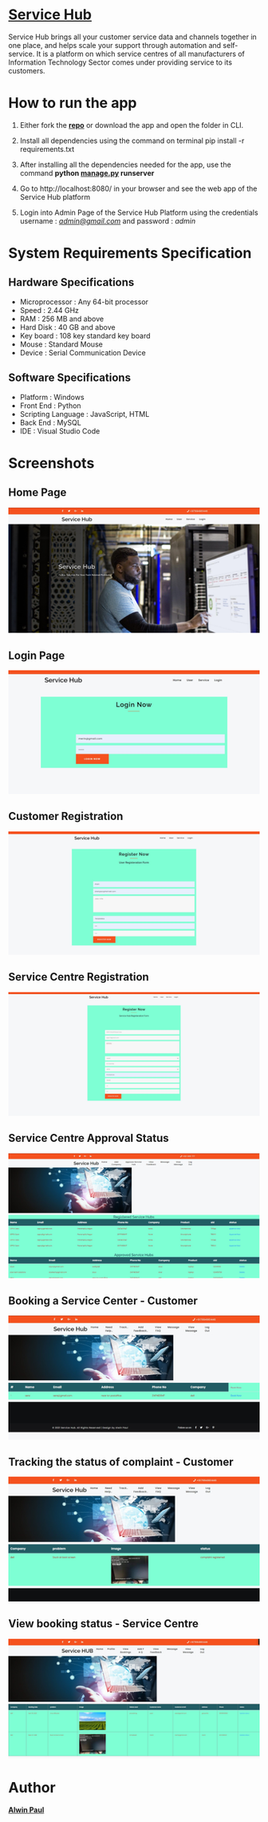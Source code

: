 # **[Service Hub](https://github.com/nullpwn/Service-Hub/blob/master/Documentation/Service%20Hub.pdf)**
Service Hub brings all your customer service data and channels together in one place, and helps scale your support through automation and self-service. It is a platform on which service centres of all manufacturers of Information Technology Sector comes under providing service to its customers.

# How to run the app
1. Either fork the **[repo](https://github.com/nullpwn/Service-Hub.git)** or download the app and open the folder in CLI.
   
2. Install all dependencies using the command on terminal
             pip install -r requirements.txt 
   
3. After installing all the dependencies needed for the app, use the command **python [manage.py](https://github.com/nullpwn/Service-Hub/blob/master/manage.py) runserver**
   
4. Go to http://localhost:8080/ in your browser and see the web app of the Service Hub platform
   
5. Login into Admin Page of the Service Hub Platform using the credentials username : *admin@gmail.com* and password : *admin*

# System Requirements Specification

## Hardware Specifications

* Microprocessor : Any 64-bit processor
* Speed : 2.44 GHz
* RAM : 256 MB and above
* Hard Disk : 40 GB and above
* Key board : 108 key standard key board
* Mouse : Standard Mouse
* Device : Serial Communication Device

## Software Specifications

* Platform : Windows
* Front End : Python
* Scripting Language : JavaScript, HTML
* Back End : MySQL
* IDE : Visual Studio Code
  
# Screenshots

## Home Page

![Home Page](https://github.com/nullpwn/Service-Hub/blob/master/Screenshots/Home.jpg)


## Login Page

![Login Page](https://github.com/nullpwn/Service-Hub/blob/master/Screenshots/Login.jpg)

## Customer Registration

![Customer Registration](https://github.com/nullpwn/Service-Hub/blob/master/Screenshots/Userreg.jpg)

## Service Centre Registration

![Service Centre Registration](https://github.com/nullpwn/Service-Hub/blob/master/Screenshots/Servicereg.jpg)


## Service Centre Approval Status

![Service Centre Approval Status](https://github.com/nullpwn/Service-Hub/blob/master/Screenshots/scapprst.jpg)

## Booking a Service Center - Customer

![Booking a Service Center - Customer](https://github.com/nullpwn/Service-Hub/blob/master/Screenshots/Booking.jpg)

## Tracking the status of complaint - Customer

![Tracking the status of complaint - Customer](https://github.com/nullpwn/Service-Hub/blob/master/Screenshots/Track.jpg)

## View booking status - Service Centre

![View booking status - Service Centre](https://github.com/nullpwn/Service-Hub/blob/master/Screenshots/Viewbooking.jpg)

# Author

**[Alwin Paul](https://www.linkedin.com/in/alwin-paul/)**


